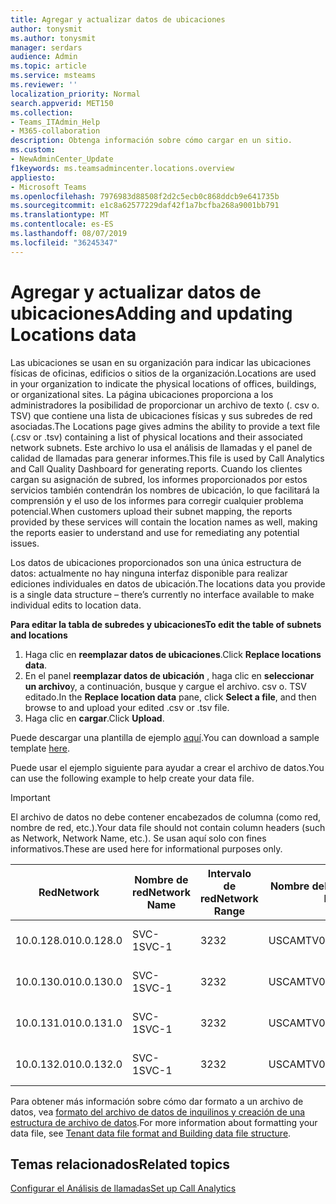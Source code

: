 ```yaml
---
title: Agregar y actualizar datos de ubicaciones
author: tonysmit
ms.author: tonysmit
manager: serdars
audience: Admin
ms.topic: article
ms.service: msteams
ms.reviewer: ''
localization_priority: Normal
search.appverid: MET150
ms.collection:
- Teams_ITAdmin_Help
- M365-collaboration
description: Obtenga información sobre cómo cargar en un sitio.
ms.custom:
- NewAdminCenter_Update
f1keywords: ms.teamsadmincenter.locations.overview
appliesto:
- Microsoft Teams
ms.openlocfilehash: 7976983d88508f2d2c5ecb0c868ddcb9e641735b
ms.sourcegitcommit: e1c8a62577229daf42f1a7bcfba268a9001bb791
ms.translationtype: MT
ms.contentlocale: es-ES
ms.lasthandoff: 08/07/2019
ms.locfileid: "36245347"
---
```

<a name="adding-and-updating-locations-data"></a><span data-ttu-id="7a9a1-103">Agregar y actualizar datos de ubicaciones</span><span class="sxs-lookup"><span data-stu-id="7a9a1-103">Adding and updating Locations data</span></span>
============================

<span data-ttu-id="7a9a1-104">Las ubicaciones se usan en su organización para indicar las ubicaciones físicas de oficinas, edificios o sitios de la organización.</span><span class="sxs-lookup"><span data-stu-id="7a9a1-104">Locations are used in your organization to indicate the physical locations of offices, buildings, or organizational sites.</span></span> <span data-ttu-id="7a9a1-105">La página ubicaciones proporciona a los administradores la posibilidad de proporcionar un archivo de texto (. csv o. TSV) que contiene una lista de ubicaciones físicas y sus subredes de red asociadas.</span><span class="sxs-lookup"><span data-stu-id="7a9a1-105">The Locations page gives admins the ability to provide a text file (.csv or .tsv) containing a list of physical locations and their associated network subnets.</span></span> <span data-ttu-id="7a9a1-106">Este archivo lo usa el análisis de llamadas y el panel de calidad de llamadas para generar informes.</span><span class="sxs-lookup"><span data-stu-id="7a9a1-106">This file is used by Call Analytics and Call Quality Dashboard for generating reports.</span></span> <span data-ttu-id="7a9a1-107">Cuando los clientes cargan su asignación de subred, los informes proporcionados por estos servicios también contendrán los nombres de ubicación, lo que facilitará la comprensión y el uso de los informes para corregir cualquier problema potencial.</span><span class="sxs-lookup"><span data-stu-id="7a9a1-107">When customers upload their subnet mapping, the reports provided by these services will contain the location names as well, making the reports easier to understand and use for remediating any potential issues.</span></span>

<span data-ttu-id="7a9a1-108">Los datos de ubicaciones proporcionados son una única estructura de datos: actualmente no hay ninguna interfaz disponible para realizar ediciones individuales en datos de ubicación.</span><span class="sxs-lookup"><span data-stu-id="7a9a1-108">The locations data you provide is a single data structure – there’s currently no interface available to make individual edits to location data.</span></span> 

<span data-ttu-id="7a9a1-109">**Para editar la tabla de subredes y ubicaciones**</span><span class="sxs-lookup"><span data-stu-id="7a9a1-109">**To edit the table of subnets and locations**</span></span>

1. <span data-ttu-id="7a9a1-110">Haga clic en **reemplazar datos de ubicaciones**.</span><span class="sxs-lookup"><span data-stu-id="7a9a1-110">Click **Replace locations data**.</span></span>
2. <span data-ttu-id="7a9a1-111">En el panel **reemplazar datos de ubicación** , haga clic en **seleccionar un archivo**y, a continuación, busque y cargue el archivo. csv o. TSV editado.</span><span class="sxs-lookup"><span data-stu-id="7a9a1-111">In the **Replace location data** pane, click **Select a file**, and then browse to and upload your edited .csv or .tsv file.</span></span> 
3. <span data-ttu-id="7a9a1-112">Haga clic en **cargar**.</span><span class="sxs-lookup"><span data-stu-id="7a9a1-112">Click **Upload**.</span></span> 


<span data-ttu-id="7a9a1-113">Puede descargar una plantilla de ejemplo [aquí](https://github.com/MicrosoftDocs/OfficeDocs-SkypeForBusiness/blob/live/Teams/downloads/locations-template.zip?raw=true).</span><span class="sxs-lookup"><span data-stu-id="7a9a1-113">You can download a sample template [here](https://github.com/MicrosoftDocs/OfficeDocs-SkypeForBusiness/blob/live/Teams/downloads/locations-template.zip?raw=true).</span></span>

<span data-ttu-id="7a9a1-114">Puede usar el ejemplo siguiente para ayudar a crear el archivo de datos.</span><span class="sxs-lookup"><span data-stu-id="7a9a1-114">You can use the following example to help create your data file.</span></span> 

> [!IMPORTANT]
> <span data-ttu-id="7a9a1-115">El archivo de datos no debe contener encabezados de columna (como red, nombre de red, etc.).</span><span class="sxs-lookup"><span data-stu-id="7a9a1-115">Your data file should not contain column headers (such as Network, Network Name, etc.).</span></span> <span data-ttu-id="7a9a1-116">Se usan aquí solo con fines informativos.</span><span class="sxs-lookup"><span data-stu-id="7a9a1-116">These are used here for informational purposes only.</span></span> </br>

|<span data-ttu-id="7a9a1-117">Red</span><span class="sxs-lookup"><span data-stu-id="7a9a1-117">Network</span></span>|<span data-ttu-id="7a9a1-118">Nombre de red</span><span class="sxs-lookup"><span data-stu-id="7a9a1-118">Network Name</span></span>|<span data-ttu-id="7a9a1-119">Intervalo de red</span><span class="sxs-lookup"><span data-stu-id="7a9a1-119">Network Range</span></span>|<span data-ttu-id="7a9a1-120">Nombre del edificio</span><span class="sxs-lookup"><span data-stu-id="7a9a1-120">Building Name</span></span>|<span data-ttu-id="7a9a1-121">Tipo de propiedad</span><span class="sxs-lookup"><span data-stu-id="7a9a1-121">Ownership Type</span></span>|<span data-ttu-id="7a9a1-122">Tipo de edificio</span><span class="sxs-lookup"><span data-stu-id="7a9a1-122">Building Type</span></span>|<span data-ttu-id="7a9a1-123">Tipo de edificio de Office</span><span class="sxs-lookup"><span data-stu-id="7a9a1-123">Building Office Type</span></span>|<span data-ttu-id="7a9a1-124">Ciudad</span><span class="sxs-lookup"><span data-stu-id="7a9a1-124">City</span></span>|<span data-ttu-id="7a9a1-125">Código postal</span><span class="sxs-lookup"><span data-stu-id="7a9a1-125">Zip Code</span></span>|<span data-ttu-id="7a9a1-126">Tercer</span><span class="sxs-lookup"><span data-stu-id="7a9a1-126">Country</span></span>|<span data-ttu-id="7a9a1-127">Estado</span><span class="sxs-lookup"><span data-stu-id="7a9a1-127">State</span></span>|<span data-ttu-id="7a9a1-128">Region</span><span class="sxs-lookup"><span data-stu-id="7a9a1-128">Region</span></span>|<span data-ttu-id="7a9a1-129">Inside Corp</span><span class="sxs-lookup"><span data-stu-id="7a9a1-129">Inside Corp</span></span>|<span data-ttu-id="7a9a1-130">Expressroute</span><span class="sxs-lookup"><span data-stu-id="7a9a1-130">Express Route</span></span>|
|-|-|-|-|-|-|-|-|-|-|-|-|-|-|
|<span data-ttu-id="7a9a1-131">10.0.128.0</span><span class="sxs-lookup"><span data-stu-id="7a9a1-131">10.0.128.0</span></span> |<span data-ttu-id="7a9a1-132">SVC-1</span><span class="sxs-lookup"><span data-stu-id="7a9a1-132">SVC-1</span></span>|<span data-ttu-id="7a9a1-133">32</span><span class="sxs-lookup"><span data-stu-id="7a9a1-133">32</span></span>|<span data-ttu-id="7a9a1-134">USCAMTV001</span><span class="sxs-lookup"><span data-stu-id="7a9a1-134">USCAMTV001</span></span>|<span data-ttu-id="7a9a1-135">Contoso alquilado RE&F</span><span class="sxs-lookup"><span data-stu-id="7a9a1-135">Contoso Leased RE&F</span></span>|<span data-ttu-id="7a9a1-136">Office</span><span class="sxs-lookup"><span data-stu-id="7a9a1-136">Office</span></span>|<span data-ttu-id="7a9a1-137">RE&F</span><span class="sxs-lookup"><span data-stu-id="7a9a1-137">RE&F</span></span>|<span data-ttu-id="7a9a1-138">Vista de montaña</span><span class="sxs-lookup"><span data-stu-id="7a9a1-138">Mountain View</span></span>|<span data-ttu-id="7a9a1-139">94043</span><span class="sxs-lookup"><span data-stu-id="7a9a1-139">94043</span></span>|<span data-ttu-id="7a9a1-140">DÉJEN</span><span class="sxs-lookup"><span data-stu-id="7a9a1-140">US</span></span>|<span data-ttu-id="7a9a1-141">CA</span><span class="sxs-lookup"><span data-stu-id="7a9a1-141">CA</span></span>|<span data-ttu-id="7a9a1-142">DÉJEN</span><span class="sxs-lookup"><span data-stu-id="7a9a1-142">US</span></span>|<span data-ttu-id="7a9a1-143">1</span><span class="sxs-lookup"><span data-stu-id="7a9a1-143">1</span></span>|<span data-ttu-id="7a9a1-144">1</span><span class="sxs-lookup"><span data-stu-id="7a9a1-144">1</span></span>|
|<span data-ttu-id="7a9a1-145">10.0.130.0</span><span class="sxs-lookup"><span data-stu-id="7a9a1-145">10.0.130.0</span></span> |<span data-ttu-id="7a9a1-146">SVC-1</span><span class="sxs-lookup"><span data-stu-id="7a9a1-146">SVC-1</span></span>|<span data-ttu-id="7a9a1-147">32</span><span class="sxs-lookup"><span data-stu-id="7a9a1-147">32</span></span>|<span data-ttu-id="7a9a1-148">USCAMTV001</span><span class="sxs-lookup"><span data-stu-id="7a9a1-148">USCAMTV001</span></span>|<span data-ttu-id="7a9a1-149">Contoso alquilado RE&F</span><span class="sxs-lookup"><span data-stu-id="7a9a1-149">Contoso Leased RE&F</span></span>|<span data-ttu-id="7a9a1-150">Office</span><span class="sxs-lookup"><span data-stu-id="7a9a1-150">Office</span></span>|<span data-ttu-id="7a9a1-151">RE&F</span><span class="sxs-lookup"><span data-stu-id="7a9a1-151">RE&F</span></span>|<span data-ttu-id="7a9a1-152">Vista de montaña</span><span class="sxs-lookup"><span data-stu-id="7a9a1-152">Mountain View</span></span>|<span data-ttu-id="7a9a1-153">94043</span><span class="sxs-lookup"><span data-stu-id="7a9a1-153">94043</span></span>|<span data-ttu-id="7a9a1-154">DÉJEN</span><span class="sxs-lookup"><span data-stu-id="7a9a1-154">US</span></span>|<span data-ttu-id="7a9a1-155">CA</span><span class="sxs-lookup"><span data-stu-id="7a9a1-155">CA</span></span>|<span data-ttu-id="7a9a1-156">DÉJEN</span><span class="sxs-lookup"><span data-stu-id="7a9a1-156">US</span></span>|<span data-ttu-id="7a9a1-157">1</span><span class="sxs-lookup"><span data-stu-id="7a9a1-157">1</span></span>|<span data-ttu-id="7a9a1-158">1</span><span class="sxs-lookup"><span data-stu-id="7a9a1-158">1</span></span>|
|<span data-ttu-id="7a9a1-159">10.0.131.0</span><span class="sxs-lookup"><span data-stu-id="7a9a1-159">10.0.131.0</span></span> |<span data-ttu-id="7a9a1-160">SVC-1</span><span class="sxs-lookup"><span data-stu-id="7a9a1-160">SVC-1</span></span>|<span data-ttu-id="7a9a1-161">32</span><span class="sxs-lookup"><span data-stu-id="7a9a1-161">32</span></span>|<span data-ttu-id="7a9a1-162">USCAMTV001</span><span class="sxs-lookup"><span data-stu-id="7a9a1-162">USCAMTV001</span></span>|<span data-ttu-id="7a9a1-163">Contoso alquilado RE&F</span><span class="sxs-lookup"><span data-stu-id="7a9a1-163">Contoso Leased RE&F</span></span>|<span data-ttu-id="7a9a1-164">Office</span><span class="sxs-lookup"><span data-stu-id="7a9a1-164">Office</span></span>|<span data-ttu-id="7a9a1-165">RE&F</span><span class="sxs-lookup"><span data-stu-id="7a9a1-165">RE&F</span></span>|<span data-ttu-id="7a9a1-166">Vista de montaña</span><span class="sxs-lookup"><span data-stu-id="7a9a1-166">Mountain View</span></span>|<span data-ttu-id="7a9a1-167">94043</span><span class="sxs-lookup"><span data-stu-id="7a9a1-167">94043</span></span>|<span data-ttu-id="7a9a1-168">DÉJEN</span><span class="sxs-lookup"><span data-stu-id="7a9a1-168">US</span></span>|<span data-ttu-id="7a9a1-169">CA</span><span class="sxs-lookup"><span data-stu-id="7a9a1-169">CA</span></span>|<span data-ttu-id="7a9a1-170">DÉJEN</span><span class="sxs-lookup"><span data-stu-id="7a9a1-170">US</span></span>|<span data-ttu-id="7a9a1-171">1</span><span class="sxs-lookup"><span data-stu-id="7a9a1-171">1</span></span>|<span data-ttu-id="7a9a1-172">1</span><span class="sxs-lookup"><span data-stu-id="7a9a1-172">1</span></span>|
|<span data-ttu-id="7a9a1-173">10.0.132.0</span><span class="sxs-lookup"><span data-stu-id="7a9a1-173">10.0.132.0</span></span> |<span data-ttu-id="7a9a1-174">SVC-1</span><span class="sxs-lookup"><span data-stu-id="7a9a1-174">SVC-1</span></span>|<span data-ttu-id="7a9a1-175">32</span><span class="sxs-lookup"><span data-stu-id="7a9a1-175">32</span></span>|<span data-ttu-id="7a9a1-176">USCAMTV001</span><span class="sxs-lookup"><span data-stu-id="7a9a1-176">USCAMTV001</span></span>|<span data-ttu-id="7a9a1-177">Contoso alquilado RE&F</span><span class="sxs-lookup"><span data-stu-id="7a9a1-177">Contoso Leased RE&F</span></span>|<span data-ttu-id="7a9a1-178">Office</span><span class="sxs-lookup"><span data-stu-id="7a9a1-178">Office</span></span>|<span data-ttu-id="7a9a1-179">RE&F</span><span class="sxs-lookup"><span data-stu-id="7a9a1-179">RE&F</span></span>|<span data-ttu-id="7a9a1-180">Vista de montaña</span><span class="sxs-lookup"><span data-stu-id="7a9a1-180">Mountain View</span></span>|<span data-ttu-id="7a9a1-181">94043</span><span class="sxs-lookup"><span data-stu-id="7a9a1-181">94043</span></span>|<span data-ttu-id="7a9a1-182">DÉJEN</span><span class="sxs-lookup"><span data-stu-id="7a9a1-182">US</span></span>|<span data-ttu-id="7a9a1-183">CA</span><span class="sxs-lookup"><span data-stu-id="7a9a1-183">CA</span></span>|<span data-ttu-id="7a9a1-184">DÉJEN</span><span class="sxs-lookup"><span data-stu-id="7a9a1-184">US</span></span>|<span data-ttu-id="7a9a1-185">1</span><span class="sxs-lookup"><span data-stu-id="7a9a1-185">1</span></span>|<span data-ttu-id="7a9a1-186">1</span><span class="sxs-lookup"><span data-stu-id="7a9a1-186">1</span></span>|


<span data-ttu-id="7a9a1-187">Para obtener más información sobre cómo dar formato a un archivo de datos, vea [formato del archivo de datos de inquilinos y creación de una estructura de archivo de datos](turning-on-and-using-call-quality-dashboard.md#tenant-data-file-format-and-structure).</span><span class="sxs-lookup"><span data-stu-id="7a9a1-187">For more information about formatting your data file, see [Tenant data file format and Building data file structure](turning-on-and-using-call-quality-dashboard.md#tenant-data-file-format-and-structure).</span></span>


## <a name="related-topics"></a><span data-ttu-id="7a9a1-188">Temas relacionados</span><span class="sxs-lookup"><span data-stu-id="7a9a1-188">Related topics</span></span>

[<span data-ttu-id="7a9a1-189">Configurar el Análisis de llamadas</span><span class="sxs-lookup"><span data-stu-id="7a9a1-189">Set up Call Analytics</span></span>](set-up-call-analytics.md)
